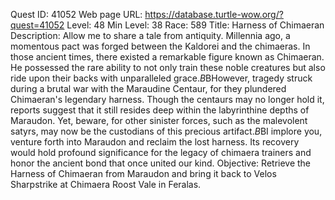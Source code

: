 Quest ID: 41052
Web page URL: https://database.turtle-wow.org/?quest=41052
Level: 48
Min Level: 38
Race: 589
Title: Harness of Chimaeran
Description: Allow me to share a tale from antiquity. Millennia ago, a momentous pact was forged between the Kaldorei and the chimaeras. In those ancient times, there existed a remarkable figure known as Chimaeran. He possessed the rare ability to not only train these noble creatures but also ride upon their backs with unparalleled grace.$B$BHowever, tragedy struck during a brutal war with the Maraudine Centaur, for they plundered Chimaeran's legendary harness. Though the centaurs may no longer hold it, reports suggest that it still resides deep within the labyrinthine depths of Maraudon. Yet, beware, for other sinister forces, such as the malevolent satyrs, may now be the custodians of this precious artifact.$B$BI implore you, venture forth into Maraudon and reclaim the lost harness. Its recovery would hold profound significance for the legacy of chimaera trainers and honor the ancient bond that once united our kind.
Objective: Retrieve the Harness of Chimaeran from Maraudon and bring it back to Velos Sharpstrike at Chimaera Roost Vale in Feralas.
